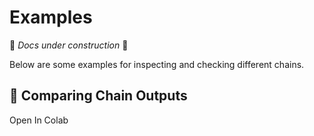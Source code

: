 # Examples

🚧 *Docs under construction* 🚧

Below are some examples for inspecting and checking different chains.

## 📄️ Comparing Chain Outputs

Open In Colab
